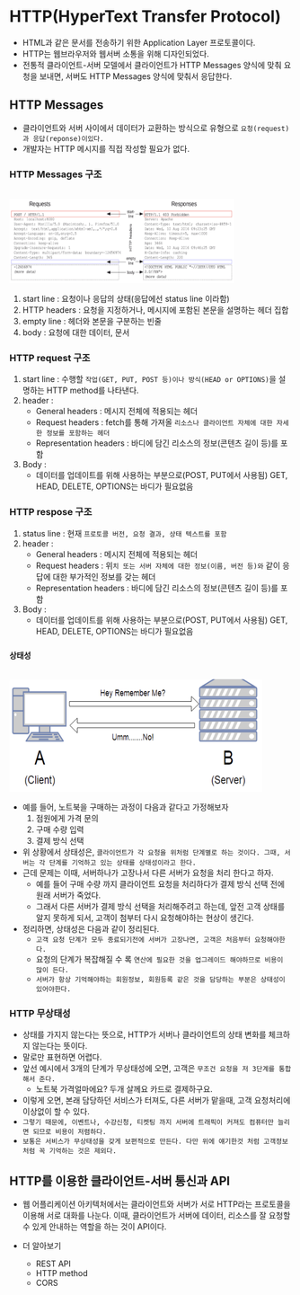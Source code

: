 # HTTP(HyperText Transfer Protocol)
- HTML과 같은 문서를 전송하기 위한 Application Layer 프로토콜이다.
- HTTP는 웹브라우저와 웹서버 소통을 위해 디자인되었다.
- 전통적 클라이언트-서버 모델에서 클라이언트가 HTTP Messages 양식에 맞춰 요청을 보내면, 서버도 HTTP Messages 양식에 맞춰서 응답한다.

## HTTP Messages
- 클라이언트와 서버 사이에서 데이터가 교환하는 방식으로 유형으로 `요청(request)과 응답(reponse)이있다.`
- 개발자는 HTTP 메시지를 직접 작성할 필요가 없다.

### HTTP Messages 구조
<br><img src="img/httpm1.png" width="400px" height="150px"></img><br/>
1. start line : 요청이나 응답의 상태(응답에선 status line 이라함)
2. HTTP headers : 요청을 지정하거나, 메시지에 포함된 본문을 설명하는 헤더 집합
3. empty line : 헤더와 본문을 구분하는 빈줄
4. body : 요청에 대한 데이터, 문서

### HTTP request 구조
1. start line : 수행할 `작업(GET, PUT, POST 등)이나 방식(HEAD or OPTIONS)`을 설명하는 HTTP method를 나타낸다.
2. header : 
    - General headers : 메시지 전체에 적용되는 헤더
    - Request headers : fetch를 통해 가져올 `리소스나 클라이언트 자체에 대한 자세한 정보를 포함하는 헤더`
    - Representation headers : 바디에 담긴 리소스의 정보(콘텐츠 길이 등)를 포함
3. Body :
    - 데이터를 업데이트를 위해 사용하는 부분으로(POST, PUT에서 사용됨) GET, HEAD, DELETE, OPTIONS는 바디가 필요없음


### HTTP respose 구조
1. status line : 현재 `프로토콜 버전, 요청 결과, 상태 텍스트를 포함`
2. header : 
    - General headers : 메시지 전체에 적용되는 헤더
    - Request headers : 위`치 또는 서버 자체에 대한 정보(이름, 버전 등)와` 같이 응답에 대한 부가적인 정보를 갖는 헤더
    - Representation headers : 바디에 담긴 리소스의 정보(콘텐츠 길이 등)를 포함
3. Body :
    - 데이터를 업데이트를 위해 사용하는 부분으로(POST, PUT에서 사용됨) GET, HEAD, DELETE, OPTIONS는 바디가 필요없음


### `상태성`

<br><img src="img/sta.png" width="450px" height="200px"></img><br/>

- 예를 들어, 노트북을 구매하는 과정이 다음과 같다고 가정해보자
    1. 점원에게 가격 문의
    2. 구매 수량 입력
    3. 결제 방식 선택
- 위 상황에서 상태성은, `클라이언트가 각 요청을 위처럼 단계별로 하는 것이다. 그때, 서버는 각 단계를 기억하고 있는 상태를 상태성이라고 한다.`
- 근데 문제는 이때, 서버하나가 고장나서 다른 서버가 요청을 처리 한다고 하자. 
    - 예를 들어 구매 수량 까지 클라이언트 요청을 처리하다가 결제 방식 선택 전에 원래 서버가 죽었다. 
    - 그래서 다른 서버가 결제 방식 선택을 처리해주려고 하는데, 앞전 고객 상태를 알지 못하게 되서, 고객이 첨부터 다시 요청해야하는 현상이 생긴다.
- 정리하면, 상태성은 다음과 같이 정리된다.
    - `고객 요청 단계가 모두 종료되기전에 서버가 고장나면, 고객은 처음부터 요청해야한다.`
    - 요청의 단계가 복잡해질 수 록 `연산에 필요한 것을 업그레이드 해야하므로 비용이 많이 든다.`
    - `서버가 항상 기억해야하는 회원정보, 회원등록 같은 것을 담당하는 부분은 상태성이 있어야한다.`


### HTTP 무상태성
- 상태를 가지지 않는다는 뜻으로, HTTP가 서버나 클라이언트의 상태 변화를 체크하지 않는다는 뜻이다.
- 말로만 표현하면 어렵다.
- 앞선 예시에서 3개의 단계가 무상태성에 오면, 고객은 `무조건 요청을 저 3단계를 통합해서 준다.`
    - 노트북 가격얼마에요? 두개 살께요 카드로 결제하구요.
- 이렇게 오면, 본래 담당하던 서비스가 터져도, 다른 서버가 맡을때, 고객 요청처리에 이상없이 할 수 있다.
- `그렇기 때문에, 이벤트나, 수강신청, 티켓팅 까지 서버에 트래픽이 커져도 컴퓨터만 늘리면 되므로 비용이 저렴하다.`
- `보통은 서비스가 무상태성을 갖게 보편적으로 만든다. 다만 위에 얘기한것 처럼 고객정보 처럼 꼭 기억하는 것은 제외다.`

## HTTP를 이용한 클라이언트-서버 통신과 API
- 웹 어플리케이션 아키텍처에서는 클라이언트와 서버가 서로 HTTP라는 프로토콜을 이용해 서로 대화를 나눈다. 이때, 클라이언트가 서버에 데이터, 리소스를 잘 요청할 수 있게 안내하는 역할을 하는 것이 API이다.

- 더 알아보기
    - REST API
    - HTTP method
    - CORS
